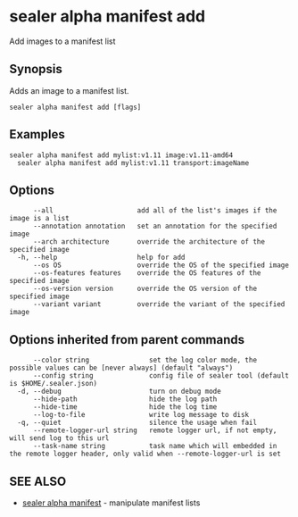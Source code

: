 # sealer alpha manifest add

Add images to a manifest list

## Synopsis

Adds an image to a manifest list.

```
sealer alpha manifest add [flags]
```

## Examples

```
sealer alpha manifest add mylist:v1.11 image:v1.11-amd64
  sealer alpha manifest add mylist:v1.11 transport:imageName
```

## Options

```
      --all                     add all of the list's images if the image is a list
      --annotation annotation   set an annotation for the specified image
      --arch architecture       override the architecture of the specified image
  -h, --help                    help for add
      --os OS                   override the OS of the specified image
      --os-features features    override the OS features of the specified image
      --os-version version      override the OS version of the specified image
      --variant variant         override the variant of the specified image
```

## Options inherited from parent commands

```
      --color string               set the log color mode, the possible values can be [never always] (default "always")
      --config string              config file of sealer tool (default is $HOME/.sealer.json)
  -d, --debug                      turn on debug mode
      --hide-path                  hide the log path
      --hide-time                  hide the log time
      --log-to-file                write log message to disk
  -q, --quiet                      silence the usage when fail
      --remote-logger-url string   remote logger url, if not empty, will send log to this url
      --task-name string           task name which will embedded in the remote logger header, only valid when --remote-logger-url is set
```

## SEE ALSO

* [sealer alpha manifest](sealer_alpha_manifest.md)     - manipulate manifest lists

